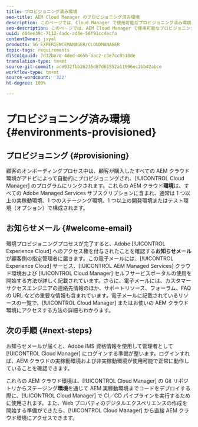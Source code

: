 ```yaml
---
title: プロビジョニング済み環境
seo-title: AEM Cloud Manager のプロビジョニング済み環境
description: このページでは、Cloud Manager で使用可能なプロビジョニング済み環境について説明します。
seo-description: このページでは、AEM Cloud Manager で使用可能なプロビジョニング済み環境について説明します。
uuid: d04ee39c-7112-4adc-ad4e-56f91cc4ecfa
contentOwner: jsyal
products: SG_EXPERIENCEMANAGER/CLOUDMANAGER
topic-tags: requirements
discoiquuid: 7d32ba78-4ded-4656-aac2-c3e7cc0518de
translation-type: tm+mt
source-git-commit: ace032fbb26235d87d61552a11996ec2bb42abce
workflow-type: tm+mt
source-wordcount: '322'
ht-degree: 100%

---
```



# プロビジョニング済み環境 {#environments-provisioned}

## プロビジョニング {#provisioning}

顧客のオンボーディングプロセス中は、顧客が購入したすべての AEM クラウド環境がアドビによって自動的にプロビジョニングされ、[!UICONTROL Cloud Manager] のプログラムにリンクされます。これらの AEM クラウド&#x200B;**環境**&#x200B;は、すべての Adobe Managed Services サブスクリプションに含まれ、通常は 1 つ以上の実稼動環境、1 つのステージング環境、1 つ以上の開発環境またはテスト環境（オプション）で構成されます。

## お知らせメール {#welcome-email}

環境プロビジョニングプロセスが完了すると、Adobe [!UICONTROL Experience Cloud] へのアクセス権を付与されたことを確認する&#x200B;**お知らせメール**&#x200B;が顧客側の指定管理者に届きます。この電子メールには、[!UICONTROL Experience Cloud] サービス、[!UICONTROL AEM Managed Services] クラウド環境および [!UICONTROL Cloud Manager] セルフサービスポータルの使用を開始する方法が詳しく記載されています。さらに、電子メールには、カスタマーサクセスエンジニアの連絡先情報のほか、サポートリソース、フォーラム、FAQ の URL などの重要な情報も含まれています。電子メールに記載されているリソースの一覧で、[!UICONTROL Cloud Manager] またはお使いの AEM クラウド環境にアクセスする方法の詳細もわかります。

## 次の手順 {#next-steps}

お知らせメールが届くと、Adobe IMS 資格情報を使用して管理者として [!UICONTROL Cloud Manager] にログインする準備が整います。ログインすれば、AEM クラウドの実稼動環境および非実稼動環境が使用可能で正常に動作していることを確認できます。

これらの AEM クラウド環境は、[!UICONTROL Cloud Manager] の Git リポジトリからステージング&#x200B;**環境**&#x200B;を通じて AEM 実稼動環境までコードをデプロイする際に、[!UICONTROL Cloud Manager] で CI／CD パイプラインを実行するために使用されます。また、Web プロパティのデジタルエクスペリエンスの作成を開始する準備ができたら、[!UICONTROL Cloud Manager] から直接 AEM クラウド環境にアクセスできます。
